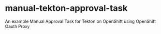 # manual-tekton-approval-task
An example Manual Approval Task for Tekton on OpenShift using OpenShift Oauth Proxy
